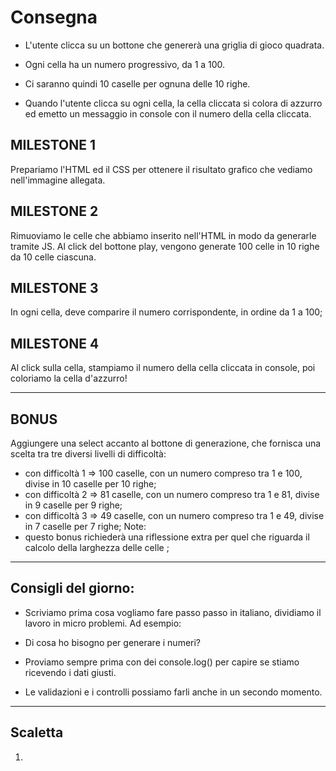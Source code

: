 # Consegna

- L'utente clicca su un bottone che genererà una griglia di gioco quadrata.

- Ogni cella ha un numero progressivo, da 1 a 100.

- Ci saranno quindi 10 caselle per ognuna delle 10 righe.

- Quando l'utente clicca su ogni cella, la cella cliccata si colora di azzurro
  ed emetto un messaggio in console con il numero della cella cliccata.

## MILESTONE 1

Prepariamo l'HTML ed il CSS per ottenere il risultato grafico che vediamo
nell'immagine allegata.

## MILESTONE 2

Rimuoviamo le celle che abbiamo inserito nell'HTML in modo da generarle tramite
JS. Al click del bottone play, vengono generate 100 celle in 10 righe da 10
celle ciascuna.

## MILESTONE 3

In ogni cella, deve comparire il numero corrispondente, in ordine da 1 a 100;

## MILESTONE 4

Al click sulla cella, stampiamo il numero della cella cliccata in console, poi
coloriamo la cella d'azzurro!

<hr>

## BONUS

Aggiungere una select accanto al bottone di generazione, che fornisca una scelta
tra tre diversi livelli di difficoltà:

- con difficoltà 1 => 100 caselle, con un numero compreso tra 1 e 100, divise in
  10 caselle per 10 righe;
- con difficoltà 2 => 81 caselle, con un numero compreso tra 1 e 81, divise in 9
  caselle per 9 righe;
- con difficoltà 3 => 49 caselle, con un numero compreso tra 1 e 49, divise in 7
  caselle per 7 righe; Note:
- questo bonus richiederà una riflessione extra per quel che riguarda il calcolo
della larghezza delle celle ;
<hr>

## Consigli del giorno:

- Scriviamo prima cosa vogliamo fare passo passo in italiano, dividiamo il
  lavoro in micro problemi. Ad esempio:

- Di cosa ho bisogno per generare i numeri?

- Proviamo sempre prima con dei console.log() per capire se stiamo ricevendo i
  dati giusti.

- Le validazioni e i controlli possiamo farli anche in un secondo momento.
<hr>

## Scaletta

1.
